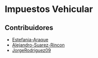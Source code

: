# Impuestos Vehicular

## Contribuidores
- [Estefania-Araque](https://github.com/Estefania-Araque)
- [Alejandro-Suarez-Rincon](https://github.com/Alejandro-Suarez-Rincon)
- [JorgeRodriguez09](https://github.com/JorgeRodriguez09)
